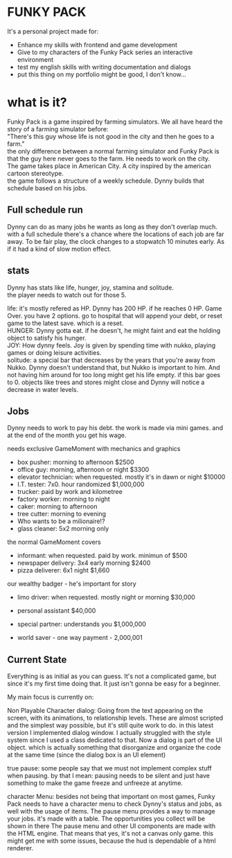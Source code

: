 # FUNKY PACK #
It's a personal project made for:
- Enhance my skills with frontend and game development
- Give to my characters of the Funky Pack series an interactive environment
- test my english skills with writing documentation and dialogs
- put this thing on my portfolio might be good, I don't know...

# what is it?
Funky Pack is a game inspired by farming simulators. We all have heard the story of a farming simulator before: <br>
"There's this guy whose life is not good in the city and then he goes to a farm." <br>
the only difference between a normal farming simulator and Funky Pack is that the guy here never goes to the farm. He needs to work on the city.<br>
The game takes place in American City. A city inspired by the american cartoon stereotype. <br>
the game follows a structure of a weekly schedule. Dynny builds that schedule based on his jobs.

Full schedule run
-
Dynny can do as many jobs he wants as long as they don't overlap much. with a full schedule there's a chance where the locations of each job are far away. To be fair play, the clock changes to a stopwatch 10 minutes early. As if it had a kind of slow motion effect.

stats
-
Dynny has stats like life, hunger, joy, stamina and solitude. <br>
the player needs to watch out for those 5.

life: it's mostly refered as HP. Dynny has 200 HP. if he reaches 0 HP. Game Over. you have 2 options. go to hospital that will append your debt, or reset game to the latest save. which is a reset. <br>
HUNGER: Dynny gotta eat. if he doesn't, he might faint and eat the holding object to satisfy his hunger. <br>
JOY: How dynny feels. Joy is given by spending time with nukko, playing games or doing leisure activities. <br>
solitude: a special bar that decreases by the years that you're away from Nukko. Dynny doesn't understand that, but Nukko is important to him. And not having him around for too long might get his life empty. if this bar goes to 0. objects like trees and stores might close and Dynny will notice a decrease in water levels.

Jobs
-
Dynny needs to work to pay his debt. the work is made via mini games. and at the end of the month you get his wage.


needs exclusive GameMoment with mechanics and graphics
- box pusher: morning to afternoon $2500
- office guy: morning, afternoon or night $3300
- elevator technician: when requested. mostly it's in dawn or night $10000
- I.T. tester: 7x0. hour randomized $1,000,000
- trucker: paid by work and kilometree
- factory worker: morning to night
- caker: morning to afternoon
- tree cutter: morning to evening
- Who wants to be a milionaire!?
- glass cleaner: 5x2 morning only

the normal GameMoment covers
- informant: when requested. paid by work. minimun of $500
- newspaper delivery: 3x4 early morning $2400
- pizza deliverer: 6x1 night $1,660

our wealthy badger - he's important for story
- limo driver: when requested. mostly night or morning $30,000
- personal assistant $40,000
- special partner: understands you $1,000,000

- world saver - one way payment - 2,000,001

Current State
-
Everything is as initial as you can guess. It's not a complicated game, but since it's my first time doing that. It just isn't gonna be easy for a beginner.

My main focus is currently on:

Non Playable Character dialog: Going from the text appearing on the screen, with its animations, to relationship levels. These are almost scripted and the simplest way possible, but it's still quite work to do.
in this latest version I implemented dialog window. I actually struggled with the style system since I used a class dedicated to that. Now a dialog is part of the UI object. which is actually something that disorganize and organize the code at the same time (since the dialog box is an UI element)

true pause: some people say that we must not implement complex stuff when pausing. by that I mean: pausing needs to be silent and just have something to make the game freeze and unfreeze at anytime.

character Menu: besides not being that important on most games, Funky Pack needs to have a character menu to check Dynny's status and jobs, as well with the usage of items.
The pause menu provides a way to manage your jobs. it's made with a table. The opportunities you collect will be shown in there
The pause menu and other UI components are made with the HTML engine. That means that yes, it's not a canvas only game. this might get me with some issues, because the hud is dependable of a html renderer.